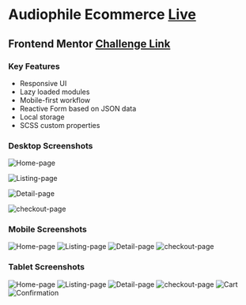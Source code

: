 # Audiophile Ecommerce [Live](https://audiophile-ecommerce-akash-starvin.vercel.app/)

## Frontend Mentor [Challenge Link](https://www.frontendmentor.io/challenges/audiophile-ecommerce-website-C8cuSd_wx)

### Key Features

- Responsive UI
- Lazy loaded modules
- Mobile-first workflow
- Reactive Form based on JSON data
- Local storage
- SCSS custom properties

### Desktop Screenshots


![Home-page](https://github.com/akash-starvin/audiophile-ecommerce/blob/master/screenshots/desktop/home-page.png)

![Listing-page](https://github.com/akash-starvin/audiophile-ecommerce/blob/master/screenshots/desktop/listing-page.png)

![Detail-page](https://github.com/akash-starvin/audiophile-ecommerce/blob/master/screenshots/desktop/product-detail.png)

![checkout-page](https://github.com/akash-starvin/audiophile-ecommerce/blob/master/screenshots/desktop/checkout.png)

### Mobile Screenshots

![Home-page](https://github.com/akash-starvin/audiophile-ecommerce/blob/master/screenshots/mobile/home-page.png) ![Listing-page](https://github.com/akash-starvin/audiophile-ecommerce/blob/master/screenshots/mobile/listing-page.png) ![Detail-page](https://github.com/akash-starvin/audiophile-ecommerce/blob/master/screenshots/mobile/detail-page.png) ![checkout-page](https://github.com/akash-starvin/audiophile-ecommerce/blob/master/screenshots/mobile/checkout.png)


### Tablet Screenshots
![Home-page](https://github.com/akash-starvin/audiophile-ecommerce/blob/master/screenshots/tablet/home-page.png)
![Listing-page](https://github.com/akash-starvin/audiophile-ecommerce/blob/master/screenshots/tablet/listing-page.png)
![Detail-page](https://github.com/akash-starvin/audiophile-ecommerce/blob/master/screenshots/tablet/detail-page.png)
![checkout-page](https://github.com/akash-starvin/audiophile-ecommerce/blob/master/screenshots/tablet/checkout.png)
![Cart](https://github.com/akash-starvin/audiophile-ecommerce/blob/master/screenshots/tablet/cart.png)
![Confirmation](https://github.com/akash-starvin/audiophile-ecommerce/blob/master/screenshots/tablet/confirmation%20dialog.png)

